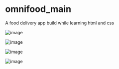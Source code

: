 # omnifood_main
A food delivery app build while learning html and css


![image](https://github.com/shaik-adnan1/omnifood_main/assets/121503022/b53f9a6b-a55e-4626-b413-ffd894189679)

![image](https://github.com/shaik-adnan1/omnifood_main/assets/121503022/f1cfe466-5d4c-4fda-ab02-2666bdfad125)


![image](https://github.com/shaik-adnan1/omnifood_main/assets/121503022/22e0f2cd-31ed-4205-ac2b-c805c3698e7a)


![image](https://github.com/shaik-adnan1/omnifood_main/assets/121503022/79dba3fb-0639-4ee1-95bd-1caa726002e3)
